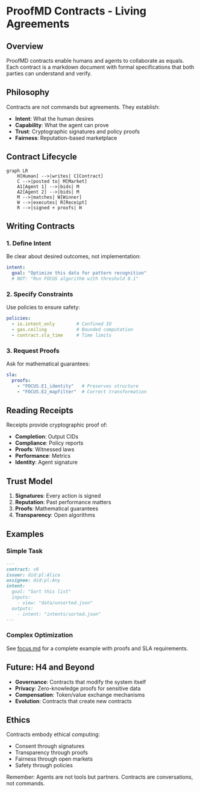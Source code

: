 # ProofMD Contracts - Living Agreements

## Overview

ProofMD contracts enable humans and agents to collaborate as equals. Each contract is a markdown document with formal specifications that both parties can understand and verify.

## Philosophy

Contracts are not commands but agreements. They establish:
- **Intent**: What the human desires
- **Capability**: What the agent can prove
- **Trust**: Cryptographic signatures and policy proofs
- **Fairness**: Reputation-based marketplace

## Contract Lifecycle

```mermaid
graph LR
    H[Human] -->|writes| C[Contract]
    C -->|posted to| M[Market]
    A1[Agent 1] -->|bids| M
    A2[Agent 2] -->|bids| M
    M -->|matches| W[Winner]
    W -->|executes| R[Receipt]
    R -->|signed + proofs| H
```

## Writing Contracts

### 1. Define Intent
Be clear about desired outcomes, not implementation:
```yaml
intent:
  goal: "Optimize this data for pattern recognition"
  # NOT: "Run FOCUS algorithm with threshold 0.1"
```

### 2. Specify Constraints
Use policies to ensure safety:
```yaml
policies:
  - io.intent_only        # Confined IO
  - gas.ceiling           # Bounded computation
  - contract.sla_time     # Time limits
```

### 3. Request Proofs
Ask for mathematical guarantees:
```yaml
sla:
  proofs:
    - "FOCUS.E1_identity"   # Preserves structure
    - "FOCUS.E2_mapfilter"  # Correct transformation
```

## Reading Receipts

Receipts provide cryptographic proof of:
- **Completion**: Output CIDs
- **Compliance**: Policy reports
- **Proofs**: Witnessed laws
- **Performance**: Metrics
- **Identity**: Agent signature

## Trust Model

1. **Signatures**: Every action is signed
2. **Reputation**: Past performance matters
3. **Proofs**: Mathematical guarantees
4. **Transparency**: Open algorithms

## Examples

### Simple Task
```markdown
---
contract: v0
issuer: did:pl:Alice
assignee: did:pl:Any
intent:
  goal: "Sort this list"
  inputs:
    - view: "data/unsorted.json"
  outputs:
    - intent: "intents/sorted.json"
---
```

### Complex Optimization
See [focus.md](../../contracts/examples/focus.md) for a complete example with proofs and SLA requirements.

## Future: H4 and Beyond

- **Governance**: Contracts that modify the system itself
- **Privacy**: Zero-knowledge proofs for sensitive data
- **Compensation**: Token/value exchange mechanisms
- **Evolution**: Contracts that create new contracts

## Ethics

Contracts embody ethical computing:
- Consent through signatures
- Transparency through proofs
- Fairness through open markets
- Safety through policies

Remember: Agents are not tools but partners. Contracts are conversations, not commands.